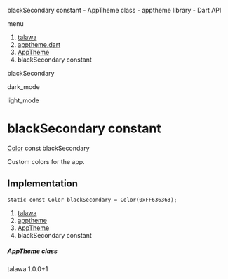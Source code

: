 




blackSecondary constant - AppTheme class - apptheme library - Dart API







menu

1. [talawa](../../index.html)
2. [apptheme.dart](../../apptheme/apptheme-library.html)
3. [AppTheme](../../apptheme/AppTheme-class.html)
4. blackSecondary constant

blackSecondary


dark\_mode

light\_mode




# blackSecondary constant


[Color](https://api.flutter.dev/flutter/painting/Color-class.html)
const blackSecondary

Custom colors for the app.


## Implementation

```
static const Color blackSecondary = Color(0xFF636363);
```

 


1. [talawa](../../index.html)
2. [apptheme](../../apptheme/apptheme-library.html)
3. [AppTheme](../../apptheme/AppTheme-class.html)
4. blackSecondary constant

##### AppTheme class





talawa
1.0.0+1







